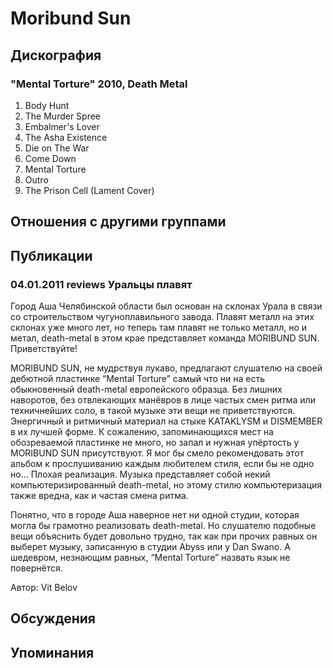 # Moribund Sun



## Дискография

### "Mental Torture" 2010, Death Metal

1. Body Hunt		
2. The Murder Spree		
3. Embalmer's Lover		
4. The Asha Existence		
5. Die on The War		
6. Come Down		
7. Mental Torture		
8. Outro		
9. The Prison Cell (Lament Cover)


## Отношения с другими группами


## Публикации

### 04.01.2011 reviews Уральцы плавят

<P>Город Аша Челябинской области был основан на склонах Урала в связи со строительством чугуноплавильного завода. Плавят металл на этих склонах уже много лет, но теперь там плавят не только металл, но и метал, death-metal в этом крае представляет команда MORIBUND SUN. Приветствуйте!</P>
<P>MORIBUND SUN, не мудрствуя лукаво, предлагают слушателю на своей дебютной пластинке “Mental Torture” самый что ни на есть обыкновенный death-metal европейского образца. Без лишних наворотов, без отвлекающих манёвров в лице частых смен ритма или техничнейших соло, в такой музыке эти вещи не приветствуются. Энергичный и ритмичный материал на стыке KATAKLYSM и DISMEMBER в их лучшей форме. К сожалению, запоминающихся мест на обозреваемой пластинке не много, но запал и нужная упёртость у MORIBUND SUN присутствуют. Я мог бы смело рекомендовать этот альбом к прослушиванию каждым любителем стиля, если бы не одно но… Плохая реализация. Музыка представляет собой некий компьютеризированный death-metal, но этому стилю компьютеризация также вредна, как и частая смена ритма.</P>
<P>Понятно, что в городе Аша наверное нет ни одной студии, которая могла бы грамотно реализовать death-metal. Но слушателю подобные вещи объяснить будет довольно трудно, так как при прочих равных он выберет музыку, записанную в студии Abyss или у Dan Swano. А шедевром, незнающим равных, “Mental Torture” назвать язык не повернётся.</P>
Автор: Vit Belov


## Обсуждения


## Упоминания

